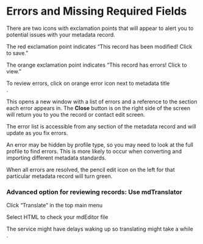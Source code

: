 # Errors and Missing Required Fields

There are two icons with exclamation points that will appear to alert you to potential issues with your metadata record.

The red exclamation point indicates “This record has been modified! Click to save.”

The orange exclamation point indicates “This record has errors! Click to view.”

To review errors, click on orange error icon next to metadata title  
.

This opens a new window with a list of errors and a reference to the section each error appears in. The **Close** button is on the right side of the screen will return you to you the record or contact edit screen.

The error list is accessible from any section of the metadata record and will update as you fix errors.

An error may be hidden by profile type, so you may need to look at the full profile to find errors.  This is more likely to occur when converting and importing different metadata standards.

When all errors are resolved, the pencil edit icon on the left for that particular metadata record will turn green.

### Advanced option for reviewing records:  Use mdTranslator

Click “Translate” in the top main menu

Select HTML to check your mdEditor file

The service might have delays waking up so translating might take a while  
.

